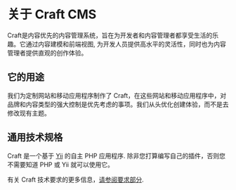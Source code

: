 # 关于 Craft CMS

Craft是内容优先的内容管理系统，旨在为开发者和内容管理者都享受生活的乐趣。它通过内容建模和前端视图, 为开发人员提供高水平的灵活性，同时也为内容管理者提供直观的创作体验。

## 它的用途

我们为定制网站和移动应用程序制作了 Craft，在这些网站和移动应用程序中，对品牌和内容类型的强大控制是优先考虑的事项。我们从头优化创建体验，而不是去修改现有主题。

## 通用技术规格

Craft 是一个基于 [Yii](http://www.yiiframework.com/) 的自主 PHP 应用程序. 除非您打算编写自己的插件，否则您不需要知道 PHP 或 Yii 就可以使用它。

有关 Craft 技术要求的更多信息，[请参阅要求部分](requirements.md).